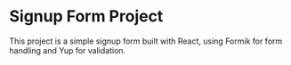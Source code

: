 # Signup Form Project

This project is a simple signup form built with React, using Formik for form handling and Yup for validation.

